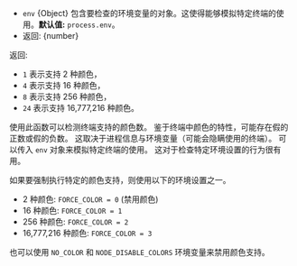 <!-- YAML
added: v9.9.0
-->

* `env` {Object} 包含要检查的环境变量的对象。这使得能够模拟特定终端的使用。**默认值:** `process.env`。
* 返回: {number}

返回:
* `1` 表示支持 2 种颜色，
* `4` 表示支持 16 种颜色，
* `8` 表示支持 256 种颜色，
* `24` 表示支持 16,777,216 种颜色。

使用此函数可以检测终端支持的颜色数。
鉴于终端中颜色的特性，可能存在假的正数或假的负数。
这取决于进程信息与环境变量（可能会隐瞒使用的终端）。
可以传入 `env` 对象来模拟特定终端的使用。 
这对于检查特定环境设置的行为很有用。

如果要强制执行特定的颜色支持，则使用以下的环境设置之一。

* 2 种颜色: `FORCE_COLOR = 0` (禁用颜色)
* 16 种颜色: `FORCE_COLOR = 1`
* 256 种颜色: `FORCE_COLOR = 2`
* 16,777,216 种颜色: `FORCE_COLOR = 3`

也可以使用 `NO_COLOR` 和 `NODE_DISABLE_COLORS` 环境变量来禁用颜色支持。

